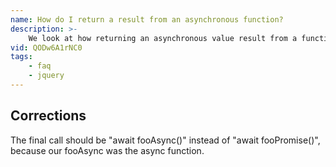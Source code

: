 ```yaml
---
name: How do I return a result from an asynchronous function?
description: >-
    We look at how returning an asynchronous value result from a function call in JavaScript can be difficult, and options that are available to return these type of values.
vid: QODw6A1rNC0
tags:
    - faq
    - jquery
---
```

## Corrections

The final call should be "await fooAsync()" instead of "await fooPromise()", because our fooAsync was the async function.